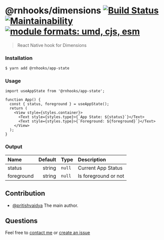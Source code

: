 # @rnhooks/dimensions [![Build Status](https://travis-ci.com/react-native-hooks/dimensions.svg?branch=master)](https://travis-ci.com/react-native-hooks/dimensions) [![Maintainability](https://api.codeclimate.com/v1/badges/8fc6c44e1592835fd670/maintainability)](https://codeclimate.com/github/react-native-hooks/app-state/maintainability) <a href="https://github.com/pritishvaidya/react-native-hooks/dimensions/blob/master/README.md"><img src="https://img.shields.io/badge/module%20formats-umd%2C%20cjs%2C%20esm-green.svg" alt="module formats: umd, cjs, esm"></a>

> React Native hook for Dimensions

### Installation

```bash
$ yarn add @rnhooks/app-state
```
### Usage

```
import useAppState from '@rnhooks/app-state';

function App() {
  const { status, foreground } = useAppState();
  return (
    <View style={styles.container}>
      <Text style={styles.type}>{`App State: ${status}`}</Text>
      <Text style={styles.type}>{`Foreground: ${foreground}`}</Text>
    </View>
  );
}
```

### Output
| Name  | Default  | Type | Description |
| :------------ |---------------:| :---------------| :-----|
| status | string | `null` | Current App Status |
| foreground | string | `null` | Is foreground or not |

## Contribution
- [@pritishvaidya](mailto:pritishvaidya94@gmail.com) The main author.


## Questions

Feel free to [contact me](mailto:pritishvaidya94@gmail.com) or [create an issue](https://github.com/react-native-hooks/app-state/issues/new)
